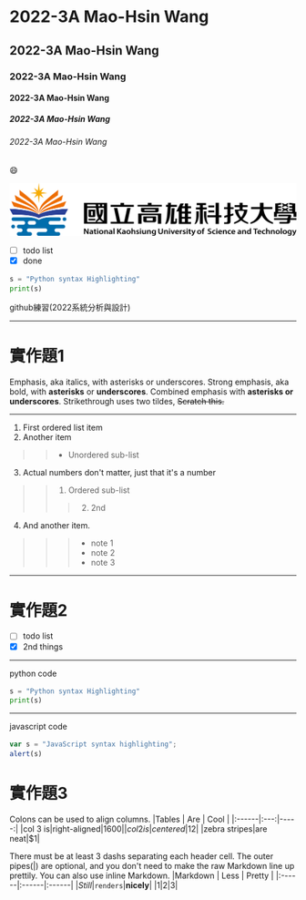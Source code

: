 # 2022-3A Mao-Hsin Wang
## 2022-3A Mao-Hsin Wang
### 2022-3A Mao-Hsin Wang
#### 2022-3A Mao-Hsin Wang
##### 2022-3A Mao-Hsin Wang
###### 2022-3A Mao-Hsin Wang

:smile:

![NKUST](nkust.png "nkust")

- [ ] todo list
- [X] done

```python
s = "Python syntax Highlighting"
print(s)
```

github練習(2022系統分析與設計)

------
# 實作題1

Emphasis, aka italics, with asterisks or underscores.
Strong emphasis, aka bold, with **asterisks** or **underscores**.
Combined emphasis with **asterisks or underscores**.
Strikethrough uses two tildes, ~~Scratch this.~~

-------
1. First ordered list item
2. Another item
>> * Unordered sub-list
3. Actual numbers don't matter, just that it's a number
>> 1. Ordered sub-list
>>> 2. 2nd 
4. And another item.
>>> * note 1
>>> * note 2
>>> * note 3
 
 ------
# 實作題2

- [ ] todo list
- [X] 2nd things

-------
python code
```python
s = "Python syntax Highlighting"
print(s)
```
------
javascript code
```js
var s = "JavaScript syntax highlighting";
alert(s)
```
# 實作題3

Colons can be used to align columns.
|Tables | Are | Cool |
|:------|:---:|-----:|
|col 3 is|right-aligned|$1600|
|col 2 is|centered|$12|
|zebra stripes|are neat|$1|

There must be at least 3 dashs separating each header cell.
The outer pipes(|) are optional, and you don't need to make the
raw Markdown line up prettily. You can also use inline Markdown.
|Markdown | Less | Pretty |
|:------|:------|:------|
|*Still*|`renders`|**nicely**|
|1|2|3|
